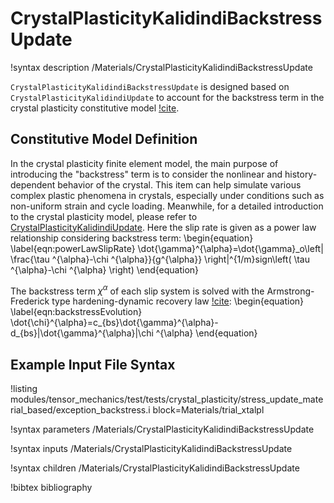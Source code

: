 # CrystalPlasticityKalidindiBackstressUpdate

!syntax description /Materials/CrystalPlasticityKalidindiBackstressUpdate

`CrystalPlasticityKalidindiBackstressUpdate` is designed based on `CrystalPlasticityKalidindiUpdate` to account for the backstress term in the crystal plasticity constitutive model [!cite](kalidindi1992).

## Constitutive Model Definition
In the crystal plasticity finite element model, the main purpose of introducing the "backstress" term is to consider the nonlinear and history-dependent behavior of the crystal. This item can help simulate various complex plastic phenomena in crystals, especially under conditions such as non-uniform strain and cycle loading. Meanwhile, for a detailed introduction to the crystal plasticity model, please refer to [CrystalPlasticityKalidindiUpdate](/CrystalPlasticityKalidindiUpdate.md). Here the slip rate is given as a power law relationship considering backstress term: 
\begin{equation}
  \label{eqn:powerLawSlipRate}
  \dot{\gamma}^{\alpha}=\dot{\gamma}_o\left| \frac{\tau ^{\alpha}-\chi ^{\alpha}}{g^{\alpha}} \right|^{1/m}sign\left( \tau ^{\alpha}-\chi ^{\alpha} \right)
\end{equation}

The backstress term $\chi^{\alpha}$ of each slip system is solved with the Armstrong-Frederick type hardening-dynamic recovery law [!cite](Frederick2007):
\begin{equation}
  \label{eqn:backstressEvolution}
  \dot{\chi}^{\alpha}=c_{bs}\dot{\gamma}^{\alpha}-d_{bs}|\dot{\gamma}^{\alpha}|\chi ^{\alpha}
\end{equation}

## Example Input File Syntax

!listing modules/tensor_mechanics/test/tests/crystal_plasticity/stress_update_material_based/exception_backstress.i block=Materials/trial_xtalpl

!syntax parameters /Materials/CrystalPlasticityKalidindiBackstressUpdate

!syntax inputs /Materials/CrystalPlasticityKalidindiBackstressUpdate

!syntax children /Materials/CrystalPlasticityKalidindiBackstressUpdate

!bibtex bibliography